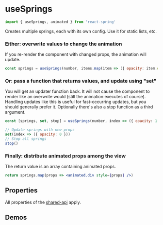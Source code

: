 # useSprings

```js
import { useSprings, animated } from 'react-spring'
```

Creates multiple springs, each with its own config. Use it for static lists, etc.

### Either: overwrite values to change the animation

If you re-render the component with changed props, the animation will update.

```jsx
const springs = useSprings(number, items.map(item => ({ opacity: item.opacity }))
```

### Or: pass a function that returns values, and update using "set"

You will get an updater function back. It will not cause the component to render like an overwrite would (still the animation executes of course). Handling updates like this is useful for fast-occurring updates, but you should generally prefer it. Optionally there's also a stop function as a third argument.

```jsx
const [springs, set, stop] = useSprings(number, index => ({ opacity: 1 }))

// Update springs with new props
set(index => ({ opacity: 0 }))
// Stop all springs
stop()
```

### Finally: distribute animated props among the view

The return value is an array containing animated props.

```jsx
return springs.map(props => <animated.div style={props} />)
```

## Properties

All properties of the [shared-api](/docs/hooks/api) apply.

## Demos
